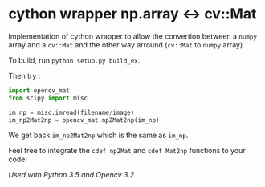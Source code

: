 # cython wrapper np.array <-> cv::Mat

Implementation of cython wrapper to allow the convertion between a `numpy` array and a `cv::Mat` and the other way arround (`cv::Mat` to `numpy` array).

To build, run `python setup.py build_ex`.

Then try :
```python
import opencv_mat
from scipy import misc

im_np = misc.imread(filename/image)
im_np2Mat2np = opencv_mat.np2Mat2np(im_np)
```

We get back `im_np2Mat2np` which is the same as `im_np`.

Feel free to integrate the `cdef np2Mat` and `cdef Mat2np` functions to your code!

_Used with Python 3.5 and Opencv 3.2_
